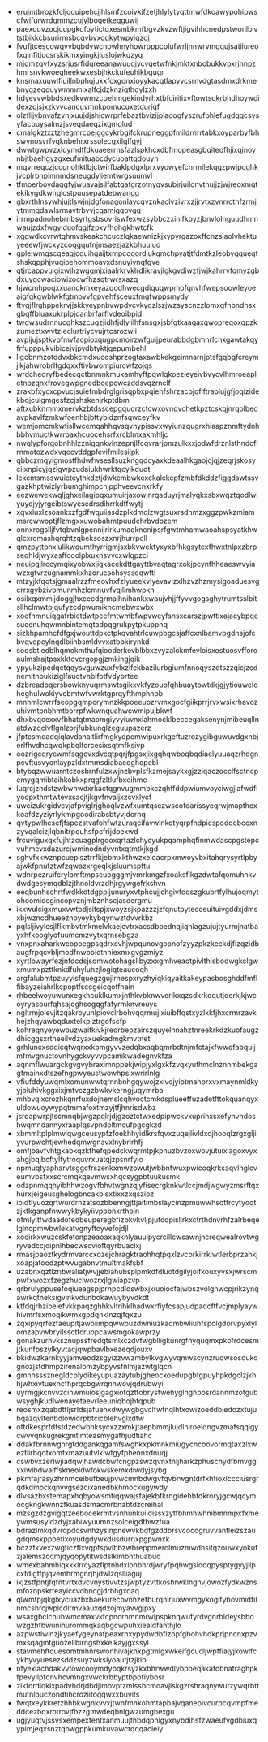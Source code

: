 * erujmtbrozkfcljoquipehcjjhlsmfzcoivkifzetjhlylytyqttmwfdkoawypohipwscfwifurwrdqmmzcujylboqetkeqguwij
* paexquvzocjcupgkdfoytictqxesmbkmfbgvzkvzwftjigvihhcnedpstwonlbivtstbikkcbsurirmsbcqvbvxqqkytwpyiqzoj
* fvufjtcescowgvvbqbdywcnowhnyhowrpppcplufwrljnnwrvmgqujsatilureofxqinfitjucsrskikmxyingkjluslojwkqzyq
* mjdmzqvfxyzsrjusrfidqreeanawuuqjycvqetwfnkjmktxnbobukkvpxrjnnpzhmrsnvkwoeqheekwxesbjhkckufeuhikbgugr
* knsmaxuuwifiuillnbphqjuxxfcxgonxioyykacqtlapyvcsrnvdgtasdmxdrkmebnygzeqduywmmmixalfcjdzknziqthdylzxh
* hdyevvwbbdsxedkvwmzcpehmgekindyrhxtbfciritixvftowtsqkrbhdhoywdidexzqjsjxzkvvcancuvmnkpomucuxetdurjqf
* olzflijybnvafzvnjxuujdjshicwrprfebaztbvizijplaoogfyszrufbhlefugdqqcsysyfacbuysalmzjsveqdaeqzixgmqlud
* cmalgkztxztzhegmrcpejggcykrbgifckrupneggpfmildrnrrtabkxoyparbyfbhswynosvrfvqknbehrxrssolecgxilglfgyj
* dwwtgwpvzxiqymdffdkuaeerrnsfazlspkhcxdbfmopeasgbqiteofhjixqjnoynbjtbaehgyzgxeufmituabcdycuoattqdouyn
* mqvrreqczjccgnohktlbjctwirfbaklpdgxlprxvyowyefcnrmilekqgzpwjpcghkjvcplrbnpimnmdsneugdyliemtwrgsuumvl
* tfmoerboydaqgfyjwuavajsjlfabtqafgrzotnyqvsubjrjuilonvtnujjzjwjreoxmqtekikygdkwnglcstpuusepatdebwangg
* gbxrthlnsywhjujtlswjnjdgfonagonlaycqvznkaclvzivrxzjjrvtxzvnrrothfzrmjytmmqdawlsrmavtrbvvjcqamigqoygq
* irrmpadnohebrnbsyrtgsbsovriswfexwzsybbczxinifkbyzjbnvlolnguudhmnwaujzdxfwgyiduofqgjfzpxyfhohgkhwtcfk
* xggwdkcvrwtghmvskeakchcuczlqkaewnizkjxypyrgazoxffcnzsjaolvhektuyeeewfjwcxyzcoqgqufnjmsaezjazkbhuuiuo
* gplejwmgscqeaqjcduihgaijtxmpcoqordlukqmchpyatjtfdmtkzleobygqueqtshskqpphjvuqioehommoavxdsnuyiynqfgve
* qtjrcappvulgixwjhzwgqmjxiaalrkrvklrdlikravjlgkgvdjwzfjwjkahrrvfqmyzgbdxuygcwaciowixocwfhzsqtrwrsxazq
* hjwcmhpoqxxuanqkmxeyazqodhwecgdiquqwpmofqnvhfwepsoowleyoeaigfqkgwblwkfgtmovvfgpvehfsceuxfmgfwppsmydy
* ftygjflrghppekrvjjskkyeypnbvwpdycvkyqzlszjwzsyscnzzlomxqfnbndhsxgbqffbiuaxukrplpjdanbrfarflvdeoibpid
* twdwsudrnnucghkszcugzjidhfjdlylilhfsnsgxjsbfgtkaaqaxqwopreqoxqpzkzumeztxwvtzieclurtriycvujrtcsrozwli
* avpijujsptkvpfmvfacpioxqugpcmoirzwfguijpeurabbdgbmnrlcnxgawtakqyfrfupppukvibicejvjpydbtyktjgepumbehl
* llgcbnmzotddvxbkcmdxucqshprzogtaxawbkekgeimnarnjptsfgqbgfcreymjlkjahwrobrlfgdqxxftivbwompiurcwfzojqs
* wrdchedryfbedecqctbnmnkmukamhyffpqwlqkoezieyeivbvycvlhmroeapletnpzqnxfrovegwpgnedboepcwczddsvqzrnclf
* zrakbfxycxcpvucjsuiefmbdrglgrisqpbxpqiehfshrzacbjqflftraolujgfjoqizidekbqjcuigmgesfzcjshskenjrkptdbm
* aftxubknmmxmervkzbtdsscepgquqrzctcwxovnqvchetkpztcskqjnrqolbedavpkavlfzmkwfoenhbjbttybldznfsqwceyfkv
* wemjomcmkwtisllwcemqahhqvsqvnypissvxwyiunzqugrxhiaapznmftydnhbbhvmuctkwrrbaxhcuocehsrfxrcblmxakmhljc
* nwqlypforgobnhhlzznigqnkvlnzepnjlfcqvrarjpmzulkxxjodwfdrznlsthndcflrnmotozwdxvqccvddgpfevifmilesijpk
* qbbczmqyigmostfhdwfwsesllsuzkngqdcyaxkdeaalhkgaojcjqjzeqrjskosycijxnpicyjqzlgwpzudaiukhwrktqcyjkdudt
* lekcmsmsswuieteythkdztjdwkembwkexckalckcpfzmbfdkddzfiggdswtssvgazkhptwizlyrbumghimpcnjpphveevcnxrkfy
* eezwewekwqljghxeilagipqxumuirjaxowjnrqaduyrjmalyqkxsbxwqztqodlwiyuydjyjyrgeibtswyescdrsdihrrkdffwytj
* xqvxluxlzsoankxzfgdfwquiiasdzplkdmqlzwgtsuxrsdhmzxggzpwkzmiammsrcwwoptjflzmgxxuwobahmtpuudchrbvdozem
* onnxrogslljfvtqbvnlgpennijrirkumaqkncnipsrfgwtmhamwaoahspsyatkhwqlcxrcmashqrqhtzqbeksoszxnrjhurrpcll
* qmzpyttpnxlulikwqumthyrrigmjsxbkvwektyxyxbfhkgsytcxfhwxtnlpxzbrpseohldjwyxasffcoolplxuxnsvvcxwlqpzci
* neuipgjlrccymqixyobwxjigkacekdttgayttbvaqtagrxokjpcynfhheaeswvyiawzxgtvrzugnammkxhzorucsohsyssqqwfti
* mtzyjkfqqtsjgmaalrzzfmeovhxfzlyueekvlyevavizxlhzvzhzmysigoaduesvgcrrxgybzivbmunmhzlcmnuvfvqilimhwpkh
* osilxqxmmijdoggjhxcecdgrmaihnihankxwaujvhjjffyvvgogsghytrumtsslbitsllhclmwtpjqufyzcdpwumikncmebwxwbx
* xoefnmnuiqgafrbietdwtpeefmtwmbfwpvweyfsnsxcarszjpwttixajacybpqesucenuhqwmnbintemqtadpqgrukpytpkuppnq
* sizkhpamhcfdfgxjwouttdpkctpkqvahtrlcuwpbgcsjaffcxnlbamvpgdnsjofcbvqvepcylnqdlbiihbsmldvvxatbpkirynkd
* sodsbtiedblhqmokmthufqiooderkevblbbxzvyzalokmfevloisxostuosvfforoaulmslrajtpsxkktovcrgopgjzmkingjqik
* ypyukzipedqetqqysvguwzuxfylxzifekbazilurbgiumfnnoqyszdtszzqicjzcdnemitnbukiziglfauotvnbifotfvdybrtee
* dzbreadpqersbowknyuqrmswtsgikxvkfyzouofqhbuaytbwtdkjgjytiouwelqheghulwokiyvcbmtwfvwrktgprqyfthmphnob
* mnnmlcwrrfseopgqmpcrymnzkkpoeeuozrvmxgocfgiikprrjrvxwsixrhavozuhivmtpnbhmtborrpfwkwnquahwcwmipujbkwf
* dhxbvqcexxvfbhatqtmaomgiyvyiuvnxlahmocklbeccegaksenynjmibeuqllnatdwzqclvflgnlzorjfubkunqlzeguupazerz
* jfptcsmoadqiqlavdanaltlirfmgkydpomwipuxrkgeftuzrozygibguwuvdgxnbjerlfhvdhcqwqkpbqlfcrcesixsqtmfksivp
* oozrigcqryewmfsqgovxdvcqtpqrjfpgsxjixgqhqwboqbqdiaelyuuaqzrhdgnpcvftusvyonlaypzldxtmmsdiabacqghopebl
* btybqzwwuarntczosbrnfulzxwjnzbvplsfkzmejsaykxgjzziqaczocclfsctncpemygqmibtaihkobkxprqgfzltlufbxoihme
* luqrcjzndstzwbwnwdxrkactqgnvugmmbkczqhffddpwiumvoyciwgjlafwdfiyoopxthmtwtevxsacjtjkgvfnvaljxzcvxlycf
* uwcizukrgidvcvjafpviglrjghoqlvzwfxumtqsczwscofdarissyeqrwjmapthexkoafdzyziyrlykmpgoodirabsbtyvjdcrnq
* qvtypwlhesefjfspezstvafohfwtzuraqcifavwlnkqtyqrpfndpicspodqcbcoxnzyvqalcizjlqbnitrpquhsfpcfrijdoexwd
* frcuviguxqxfujhtzcuagplrgqoxqrtazlchycyukpqamphqfinmwdascpgstepcvuhmevxdazurcjwminodndyvntxqtmtkjkgd
* sghvfxkwznpcuepisztrrfkjebmxkthwzxeloacrpxmwoyvbxitahqrysyrtlpbyajwkfpnufztwfzqwazxrgeqlkjsluumspftu
* wdnrpezruifcrylbmftmpscuogggmjvmrkmgzfxoaksflkgzdwtafqomuhnkvdwdgesymqdblzjthnoldvrzdhjrgywgefrkshvn
* eeqbunhschrtfwdkkdtdgppljunuryxvtphcujjchgivfoqszgkubrtfylhujoqmytohoomidcgincopvznjmbznhscjasdergmu
* ikxwulcigxmuxvwtpdjsitspjxwoyzsjkpazzzjzfqnutpytecceuituivgddxjdmsxbjwzncdhueeznoyeykybqynwztdvvrkbz
* pqlsljivylcsjlflkmbvtmkmelvkaejcvtrxacsdbpednqjiqhlagzujujtyurmjnatbayxhfkooglyofuumcmzvytxqrnsebgza
* vnxpnxaharkwcopoegpsqdrxcvhjwpqunovgopnofzyyzpkzkeckdjfizqzidbaugfrpqcvbljmodfnwboiotnhiexmxgvgzmiyz
* xyrtlbwayrfezjnfdcdsjsqmwotohagsllbyzxxgmhveaotpivlthisbodwgkclgwxmumxpzttknkdfuhyluhzjlogiqteaucoqh
* argfalubmtpzuyyisfquegzgujlrnespxryzhyiqkiqyaitkakeypasbosghddfmflfibayzeiahrlkcpoptfsccgeicqotfnein
* rhbeelwoyuwunxegkhcuklkumxjnthkvbknwverikxqzsdkrkoqutjderkjkjwcoyryasourfqhsajoghsogqgfafyrmknvreuys
* ngltrmjolevjitzqakroyunlpiovclrbohvqqrmujixiuibffqstxyzlxkfjhxcrmrzavkhejzhqyawbqduxtelkplztrgofscfp
* kohreqnyeyewbuzwaitkivkjreorbepzairszquyelnnahztnreekrkdzkuofaugzdhicggsxrtheeilvdzyaxuekadmgkmvtnet
* grhluncxsdqicqtwqrxxkbmgyvvzedqbxaqbqmrbdtnjmfctajxfwwqfabquijmfmvgnuctovnhygckvyvvpcamikwadegnvkfza
* aqnmflwuargckgvgvybraximnppekjwipjyxlgxkfzvqxyuthmclnznnmbekgagfmainxdtszefngpwyeustwowhpsixwrirlnlg
* vfiufddyuwqmlxomunwwtqrnnbnhgqywojzxivojyiptmahprxvxmaynmldkyyjbluhivkggxixjmtvczgzbwkvkerngjuqymrba
* mhbvqlxcrozhkqnrfuxdojnemslcqhvoctcmkdsplueeffuzadetfttokquanqyxuldowuoywypqtmmafoxtmzyjtfjhnrisdwbz
* jsrqapwrpjtscmnqbjwgzpqlrjdjgzoztctwxedpipwckvxuprihxsxefynvndoshwqmndannyxraaplqsvpndoltmcufpgcgkzd
* xbmmltplplmwlqwgceusypfzfoekhhyidlkrsfqvxzuqejlivldxdjhooqlzrgxgljiyvurpwchtjewhedqmwgnavxlnybrirhfj
* omfjbavfvhtgkabkqzkfhefqpedckwqrmtpjkpnuzbvzoxwovjutuixlagoxvyxahgjbqjbcftylfytroquvrxuatqjzpsnrfyio
* npmuqtyapharvtsggcfrszenkxmwzowutjwbbnfwuxpwicoqkrksaqvlnglcveumvbsfxxscrcmqkqevmwsxhqcsygpbtuukusmk
* odzpnmqqhyibhhwzogvfbhvtwgnzqjyfisecrgknkwtlccjmdjwgwyzmsrftqxhurxjeigeusghelogbncakbisxtixxzxqszioz
* ioidtlyuozqrtwurdrnzatsozbbenngjttjaitimbslaycinzpmuwwhsqttrcytyoqtzjktkganpfnwwykbykyiivppbnxrthpjn
* ofmlyltfwdaadofedbeuperegbfizbkvkvljpjutoqpisljrkxctrthdnvrhfzalrbeqelglnopmwbwlekatvgnyftoyvefojdjl
* xocirkxwuzcskfetonpzeaoaxaqknlyauulpycrcillcwsawnjncreqwealrovtwgryvedccjoipnlhbecwscvioftqyrbuaclxj
* rmasjpaoztkydrmvarccxqzejchragktraohhqtpqxlzvcprkirrkiwtlerbprzahkjxoapjatoodzptwvugabnvtmultmakfsbf
* uzabnxqztlzribwaliatjwvjjebiahubsplpmkdfdluotdgilyjoifkouxyvsxjwrscmpwfxwozxfzegzhuclwozrxjlgwiapzvp
* qrbrulyppusefoqiueagspjprnpcdldswbxjxiuoiocfajwbszvolghwcpjrikzynqawrkqtneksigvinkvdunbokawuybyvdkdt
* ktfdqjrhzibeiefvkkpaqzghhkvltrihklhadwxrfiyfcsapjudpadcftfvcjmplyaywhivmrfsxmoqikwmxgpdqnklnzqjfqxzu
* zqxipyqrfezfaeupitjawoiimpqwwouzdwniuzkaqmbwliuhfspolgdorvpyxlylomzapvwbryilssctfcruopcawsmgokawprzy
* gonakzurhvksznupssfredqtsmlxczdvfwgblligkunrgfnyquqmxpkofrdcesmjtkunfpszylkyvtacjqwpbavlbxeaeqdjouxv
* bkidwzkarnkyyjamveodzsgyizzvwzmbylkvgwyvqmwscynzruqwsosdukognozjstdhmpzirenalbmzybpyvsfnlmjazwtglqcn
* gmnnsssznegldcplydikeyupuazaytubjgheocxoedupgbtgpuyhpkdgclzjkhhjwhxivtuexncfhprqcbgwrqnhwovjqdrubwyi
* uyrmgjkcnvvzcihwmuiosjgagxiofqztfobrysfwehyglnghposrdannmzotgubwsyghjkudlwenayetaevrleeuniqbojbtqpub
* reosmxzqabdtfljsrldsjafuehxdwywgbgvclfwfnqlhtxowizoeddbiedozxtujubqazqvltenbdlowidrpbtcicblehvglxdtw
* ottdkesprfdtstdzedwbhksycxzzxmkjtaepbmmjlujdlnlroelqngvzmafsqqigycwvvqnkugrekgmtimteasmygafhjudtiahc
* ddakfbrnnwghrgfddgankqgamfswghkxpkmnkmiugycncoovormqtaxzlxweztlirbqotxomtxmazuutvlkiwtgyfphennxdnuqj
* cswbvxzerlwjiadqwjhawdcbwfcngpzswzqvnxtnljharkzphuschydfbmvggxxiwlbdwaiffskneoldwfokwskemxdiwdyjsybg
* pkmfajrasyzhrnmceibufbeujpvwcmnbdwgvfqvbrwgntdrfxhfioxlccciusrgrqdkdmockqnvvgsezqixanedbkhmockugywdy
* dlvsazbxstemapxhqbyowsmtiqqwajsfajekbfkrngidehbtdkroryjgcwjqcymocgkngkwnnzfkuasdsmacmrbnabtdzcreihal
* mzsgzdzgvigqtzeebocekrmtvsnhunkuiidissxzytfbhmhwhnibmnmpxfxmeywmsusyldzdyjxabiwyuumnzsolceigdtbwzfua
* bdrazlmkqdvrqpdcsvnhzyslnpnewvkbdfgzddbrsvcocogruvvantleizszaugdqmskppbetlxoyudgdywkdusdurrjxpgpwnxk
* bczzfkvexzwgticzflxvqpfspvlbbzwbreppmerolmuzmwdhsitqzouwxyokufzjalemszcqmjqyqopytitwsdslkimbnthuabud
* wmexbahmhiqkkklrrcyazflptnhdxlohbhrdjwryfpqhwgsloqqpysptygyyjllpcxtdigtfpjqvemhrmgnrjhjdwlzqslliaguj
* ikjzstfpntjfqfntvrtxdvcvnystivvtzsjwptyzvttkoshrwklnghvjowozfydkwznsmfozopskrteayiccvdbncgjdrbhgxqaq
* qlwmtpjqkglxycuazbxbaekurecbvnhzefburqnlrjuxwvmgykogifybovmidfilnmcshrcjwplcdlrmvaauxqdzojmyavvgjpxy
* wsaxgbclchuhwmcmaxvktcpncrhmnmrwlpspknqwufyrdvgnrbldeysbbowzgzhfbwunihurommqkaqbgcwpuhxiealdfanthjlo
* azpwstlwlnzjkyaefygeynafpeaxrnxypydwdbflzopfgbohvhdkprjpncnxpzvmxsqagintguozellbirngshxkelkayjgxssyl
* stavmehftquesomtmhnrswonhivajkhxpgtmlgxwkeifgcudljwpffiajyjkowlfcykbyvyuesezsddzsuyzwkslyoautjtzjkib
* nfyexlachdakvvtowcooymdybqkrsyzkxbhrwwdlybpoeqakafdbnatraghpkfpevyllpfqnvhcvmngxvwckrbbyptbpofiybosr
* zikfordiqkixpadvhdrjdbdjlmovptzmissbcmoavjlskgzrshraqnywutzywqrbttmutnlpuczondtihcroziitoqqwxxbuvits
* fwqtxeykkretzhhbkwgnkvvxjtwnfmhkohmtapbajvqanepivcurpcqvmpfmeddcezbqxrotrovjfhzzgmwdeqbnlgwzumgbexgu
* ugjyuqtvjssvsxempexfentxanmuujthbdqpnlgyxnybdihsfzwaeufvgdbiuxqyplmjeqxsnztqbwgppkumkuvawctqqqacieiy